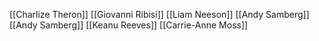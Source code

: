 [[Charlize Theron]]
[[Giovanni Ribisi]]
[[Liam Neeson]]
[[Andy Samberg]]
[[Andy Samberg]]
[[Keanu Reeves]]
[[Carrie-Anne Moss]]
